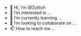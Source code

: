 - 👋 Hi, I’m @Zylitch
- 👀 I’m interested in ...
- 🌱 I’m currently learning ...
- 💞️ I’m looking to collaborate on ...
- 📫 How to reach me ...

<!---
Zylitch/Zylitch is a ✨ special ✨ repository because its `README.md` (this file) appears on your GitHub profile.
You can click the Preview link to take a look at your changes.
--->
